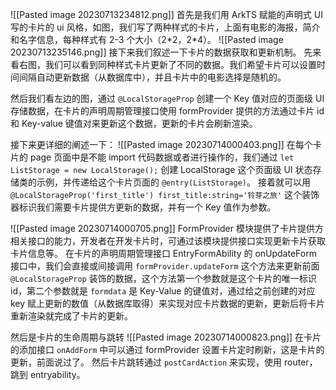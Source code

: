 ![[Pasted image 20230713234812.png]]
首先是我们用 ArkTS 赋能的声明式 UI 写的卡片的 ui 风格，如图，我们写了两种样式的卡片，上面有电影的海报，简介和名字信息，每种样式有 2-3 个大小（2\*2，2\*4）。
![[Pasted image 20230713235146.png]]
接下来我们叙述一下卡片的数据获取和更新机制。
先来看右图，我们可以看到同种样式卡片更新了不同的数据。我们希望卡片可以设置时间间隔自动更新数据（从数据库中），并且卡片中的电影选择是随机的。

然后我们看左边的图，通过 `@LocalStorageProp` 创建一个 Key 值对应的页面级 UI 存储数据，在卡片的声明周期管理接口使用 formProvider 提供的方法通过卡片 id 和 Key-value 键值对来更新这个数据，更新的卡片会刷新渲染。

接下来更详细的阐述一下：
![[Pasted image 20230714000403.png]]
在每个卡片的 page 页面中是不能 import 代码数据或者进行操作的，我们通过 `let ListStorage = new LocalStorage();` 创建 LocalStorage 这个页面级 UI 状态存储类的示例，并传递给这个卡片页面的 `@entry(ListStorage)`。
接着就可以用 `@LocalStorageProp('first_title') first_title:string='铃芽之旅'` 这个装饰器标识我们需要卡片提供方更新的数据，并有一个 Key 值作为参数。

![[Pasted image 20230714000705.png]]
FormProvider 模块提供了卡片提供方相关接口的能力，开发者在开发卡片时，可通过该模块提供接口实现更新卡片获取卡片信息等。
在卡片的声明周期管理接口 EntryFormAbility 的 onUpdateForm 接口中，我们会直接或间接调用 `formProvider.updateForm` 这个方法来更新前面 `@LocalStorageProp` 装饰的数据，这个方法第一个参数就是这个卡片的唯一标识 id，第二个参数就是 `formdata` 是 Key-Value 的键值对，通过给之前创建的对应 key 赋上更新的数值（从数据库取得）来实现对应卡片数据的更新，更新后将卡片重新渲染就完成了卡片的更新。

然后是卡片的生命周期与跳转
![[Pasted image 20230714000823.png]]
在卡片的添加接口 `onAddForm` 中可以通过 formProvider 设置卡片定时刷新，这是卡片的更新，前面说过了。
然后卡片跳转通过 `postCardAction` 来实现，使用 router，跳到 entryability。
